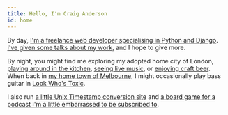 ```yaml
---
title: Hello, I'm Craig Anderson
id: home
---
```


By day, [I'm a freelance web developer specialising in Python and Django](/work). [I've given some talks about my work](/talks), and I hope to give more.

By night, you might find me exploring my adopted home city of London, [playing around in the kitchen](https://www.pinterest.co.uk/craiga/things-i-cooked-that-were-great/), [seeing live music](https://www.songkick.com/users/craigeanderson), or [enjoying craft beer](https://untappd.com/user/craiganderson). When back in [my home town of Melbourne](/melbourne), I might occasionally play bass guitar in [Look Who's Toxic](http://lookwhostoxic.com).

I also run [a little Unix Timestamp conversion site](https://www.unixtimesta.mp) and [a board game for a podcast I'm a little embarrassed to be subscribed to](http://gagh.biz/game).
